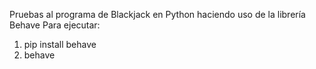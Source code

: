 Pruebas al programa de Blackjack en Python haciendo uso de la librería Behave
Para ejecutar:
1. pip install behave
2. behave